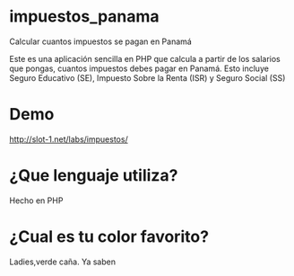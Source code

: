 impuestos_panama
================

Calcular cuantos impuestos se pagan en Panamá 

Este es una aplicación sencilla en PHP que calcula a partir de los salarios que pongas, cuantos impuestos debes pagar en Panamá.  Esto incluye Seguro Educativo (SE), Impuesto Sobre la Renta (ISR) y Seguro Social (SS)

Demo
================
http://slot-1.net/labs/impuestos/


¿Que lenguaje utiliza?
================
Hecho en PHP


¿Cual es tu color favorito?
================
Ladies,verde caña.  Ya saben
